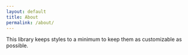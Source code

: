```yaml
---
layout: default
title: About
permalink: /about/
---
```


This library keeps styles to a minimum to keep them as customizable as possible.
